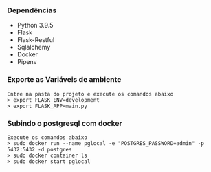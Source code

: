 ### Dependências

- Python 3.9.5
- Flask
- Flask-Restful 
- Sqlalchemy 
- Docker
- Pipenv

### Exporte as Variáveis de ambiente
	Entre na pasta do projeto e execute os comandos abaixo
	> export FLASK_ENV=development
	> export FLASK_APP=main.py
		

### Subindo o postgresql com docker
	Execute os comandos abaixo
	> sudo docker run --name pglocal -e "POSTGRES_PASSWORD=admin" -p 5432:5432 -d postgres
	> sudo docker container ls
	> sudo docker start pglocal
